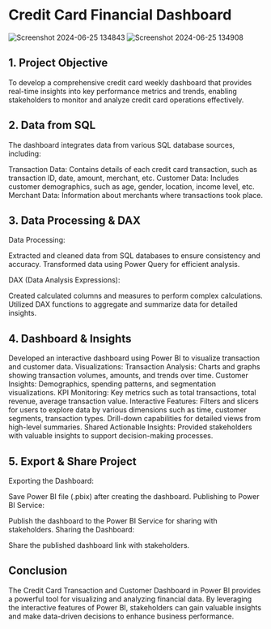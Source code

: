 # Credit Card Financial Dashboard

![Screenshot 2024-06-25 134843](https://github.com/nabil0812/Credit-Card-Transaction-and-Customer-Dashboard-using-Power-BI/assets/105557940/4226445f-ee5a-4201-9994-e7f5ffc2b3f0)
![Screenshot 2024-06-25 134908](https://github.com/nabil0812/Credit-Card-Transaction-and-Customer-Dashboard-using-Power-BI/assets/105557940/6eeaa42d-c60c-4aa0-a5c0-0d5e26163661)


## 1. Project Objective
To develop a comprehensive credit card weekly dashboard that provides real-time insights into key performance metrics and trends, enabling stakeholders to monitor and analyze credit card operations effectively.

## 2. Data from SQL
The dashboard integrates data from various SQL database sources, including:

Transaction Data: Contains details of each credit card transaction, such as transaction ID, date, amount, merchant, etc.
Customer Data: Includes customer demographics, such as age, gender, location, income level, etc.
Merchant Data: Information about merchants where transactions took place.
## 3. Data Processing & DAX
Data Processing:

Extracted and cleaned data from SQL databases to ensure consistency and accuracy.
Transformed data using Power Query for efficient analysis.

DAX (Data Analysis Expressions):

Created calculated columns and measures to perform complex calculations.
Utilized DAX functions to aggregate and summarize data for detailed insights.

## 4. Dashboard & Insights
Developed an interactive dashboard using Power BI to visualize transaction and customer data.
Visualizations:
Transaction Analysis: Charts and graphs showing transaction volumes, amounts, and trends over time.
Customer Insights: Demographics, spending patterns, and segmentation visualizations.
KPI Monitoring: Key metrics such as total transactions, total revenue, average transaction value.
Interactive Features:
Filters and slicers for users to explore data by various dimensions such as time, customer segments, transaction types.
Drill-down capabilities for detailed views from high-level summaries.
Shared Actionable Insights:
Provided stakeholders with valuable insights to support decision-making processes.
## 5. Export & Share Project
Exporting the Dashboard:

Save Power BI file (.pbix) after creating the dashboard.
Publishing to Power BI Service:

Publish the dashboard to the Power BI Service for sharing with stakeholders.
Sharing the Dashboard:

Share the published dashboard link with stakeholders.

## Conclusion
The Credit Card Transaction and Customer Dashboard in Power BI provides a powerful tool for visualizing and analyzing financial data. By leveraging the interactive features of Power BI, stakeholders can gain valuable insights and make data-driven decisions to enhance business performance.
